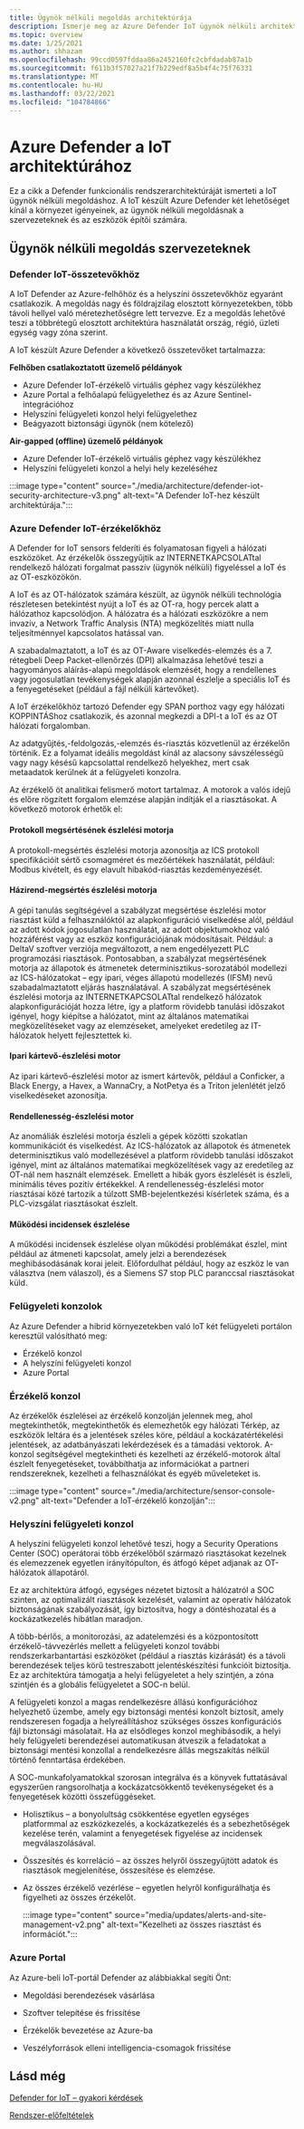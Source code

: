 ```yaml
---
title: Ügynök nélküli megoldás architektúrája
description: Ismerje meg az Azure Defender IoT ügynök nélküli architektúráját és az információáramlást.
ms.topic: overview
ms.date: 1/25/2021
ms.author: shhazam
ms.openlocfilehash: 99ccd0597fddaa86a2452160fc2cbfdadab87a1b
ms.sourcegitcommit: f611b3f57027a21f7b229edf8a5b4f4c75f76331
ms.translationtype: MT
ms.contentlocale: hu-HU
ms.lasthandoff: 03/22/2021
ms.locfileid: "104784866"
---
```

# <a name="azure-defender-for-iot-architecture"></a>Azure Defender a IoT architektúrához

Ez a cikk a Defender funkcionális rendszerarchitektúráját ismerteti a IoT ügynök nélküli megoldáshoz. A IoT készült Azure Defender két lehetőséget kínál a környezet igényeinek, az ügynök nélküli megoldásnak a szervezeteknek és az eszközök építői számára.

## <a name="agentless-solution-for-organizations"></a>Ügynök nélküli megoldás szervezeteknek
### <a name="defender-for-iot-components"></a>Defender IoT-összetevőkhöz

A IoT Defender az Azure-felhőhöz és a helyszíni összetevőkhöz egyaránt csatlakozik. A megoldás nagy és földrajzilag elosztott környezetekben, több távoli hellyel való méretezhetőségre lett tervezve. Ez a megoldás lehetővé teszi a többrétegű elosztott architektúra használatát ország, régió, üzleti egység vagy zóna szerint. 

A IoT készült Azure Defender a következő összetevőket tartalmazza: 

**Felhőben csatlakoztatott üzemelő példányok**

- Azure Defender IoT-érzékelő virtuális géphez vagy készülékhez
- Azure Portal a felhőalapú felügyelethez és az Azure Sentinel-integrációhoz
- Helyszíni felügyeleti konzol helyi felügyelethez
- Beágyazott biztonsági ügynök (nem kötelező)

**Air-gapped (offline) üzemelő példányok**

- Azure Defender IoT-érzékelő virtuális géphez vagy készülékhez
- Helyszíni felügyeleti konzol a helyi hely kezeléséhez

:::image type="content" source="./media/architecture/defender-iot-security-architecture-v3.png" alt-text="A Defender IoT-hez készült architektúrája.":::

### <a name="azure-defender-for-iot-sensors"></a>Azure Defender IoT-érzékelőkhöz

A Defender for IoT sensors felderíti és folyamatosan figyeli a hálózati eszközöket. Az érzékelők összegyűjtik az INTERNETKAPCSOLATtal rendelkező hálózati forgalmat passzív (ügynök nélküli) figyeléssel a IoT és az OT-eszközökön. 
 
A IoT és az OT-hálózatok számára készült, az ügynök nélküli technológia részletesen betekintést nyújt a IoT és az OT-ra, hogy percek alatt a hálózathoz kapcsolódjon. A hálózatra és a hálózati eszközökre a nem invazív, a Network Traffic Analysis (NTA) megközelítés miatt nulla teljesítménnyel kapcsolatos hatással van. 
 
A szabadalmaztatott, a IoT és az OT-Aware viselkedés-elemzés és a 7. rétegbeli Deep Packet-ellenőrzés (DPI) alkalmazása lehetővé teszi a hagyományos aláírás-alapú megoldások elemzését, hogy a rendellenes vagy jogosulatlan tevékenységek alapján azonnal észlelje a speciális IoT és a fenyegetéseket (például a fájl nélküli kártevőket). 
  
A IoT érzékelőkhöz tartozó Defender egy SPAN porthoz vagy egy hálózati KOPPINTÁShoz csatlakozik, és azonnal megkezdi a DPI-t a IoT és az OT hálózati forgalomban. 
 
Az adatgyűjtés,-feldolgozás,-elemzés és-riasztás közvetlenül az érzékelőn történik. Ez a folyamat ideális megoldást kínál az alacsony sávszélességű vagy nagy késésű kapcsolattal rendelkező helyekhez, mert csak metaadatok kerülnek át a felügyeleti konzolra.

Az érzékelő öt analitikai felismerő motort tartalmaz. A motorok a valós idejű és előre rögzített forgalom elemzése alapján indítják el a riasztásokat. A következő motorok érhetők el: 

#### <a name="protocol-violation-detection-engine"></a>Protokoll megsértésének észlelési motorja
A protokoll-megsértés észlelési motorja azonosítja az ICS protokoll specifikációit sértő csomagméret és mezőértékek használatát, például: Modbus kivételt, és egy elavult hibakód-riasztás kezdeményezését.

#### <a name="policy-violation-detection-engine"></a>Házirend-megsértés észlelési motorja
A gépi tanulás segítségével a szabályzat megsértése észlelési motor riasztást küld a felhasználóktól az alapkonfiguráció viselkedése alól, például az adott kódok jogosulatlan használatát, az adott objektumokhoz való hozzáférést vagy az eszköz konfigurációjának módosításait. Például: a DeltaV szoftver verziója megváltozott, a nem engedélyezett PLC programozási riasztások. Pontosabban, a szabályzat megsértésének motorja az állapotok és átmenetek determinisztikus-sorozatából modellezi az ICS-hálózatokat – egy ipari, véges állapotú modellezés (IFSM) nevű szabadalmaztatott eljárás használatával. A szabályzat megsértésének észlelési motorja az INTERNETKAPCSOLATtal rendelkező hálózatok alapkonfigurációját hozza létre, így a platform rövidebb tanulási időszakot igényel, hogy kiépítse a hálózatot, mint az általános matematikai megközelítéseket vagy az elemzéseket, amelyeket eredetileg az IT-hálózatok helyett fejlesztettek ki.

#### <a name="industrial-malware-detection-engine"></a>Ipari kártevő-észlelési motor
Az ipari kártevő-észlelési motor az ismert kártevők, például a Conficker, a Black Energy, a Havex, a WannaCry, a NotPetya és a Triton jelenlétét jelző viselkedéseket azonosítja. 

#### <a name="anomaly-detection-engine"></a>Rendellenesség-észlelési motor
Az anomáliák észlelési motorja észleli a gépek közötti szokatlan kommunikációt és viselkedést. Az ICS-hálózatok az állapotok és átmenetek determinisztikus való modellezésével a platform rövidebb tanulási időszakot igényel, mint az általános matematikai megközelítések vagy az eredetileg az OT-nál nem használt elemzések. Emellett a hibák gyors észlelését is észleli, minimális téves pozitív értékekkel. A rendellenesség-észlelési motor riasztásai közé tartozik a túlzott SMB-bejelentkezési kísérletek száma, és a PLC-vizsgálat riasztásokat észlelt.

#### <a name="operational-incident-detection"></a>Működési incidensek észlelése
A működési incidensek észlelése olyan működési problémákat észlel, mint például az átmeneti kapcsolat, amely jelzi a berendezések meghibásodásának korai jeleit. Előfordulhat például, hogy az eszköz le van választva (nem válaszol), és a Siemens S7 stop PLC paranccsal riasztásokat küld.

### <a name="management-consoles"></a>Felügyeleti konzolok
Az Azure Defender a hibrid környezetekben való IoT két felügyeleti portálon keresztül valósítható meg: 
- Érzékelő konzol
- A helyszíni felügyeleti konzol
- Azure Portal

### <a name="sensor-console"></a>Érzékelő konzol
Az érzékelők észlelései az érzékelő konzolján jelennek meg, ahol megtekinthetők, megtekinthetők és elemezhetők egy hálózati Térkép, az eszközök leltára és a jelentések széles köre, például a kockázatértékelési jelentések, az adatbányászati lekérdezések és a támadási vektorok. A-konzol segítségével megtekintheti és kezelheti az érzékelő-motorok által észlelt fenyegetéseket, továbbíthatja az információkat a partneri rendszereknek, kezelheti a felhasználókat és egyéb műveleteket is.

:::image type="content" source="./media/architecture/sensor-console-v2.png" alt-text="Defender a IoT-érzékelő konzolján":::

### <a name="on-premises-management-console"></a>Helyszíni felügyeleti konzol
A helyszíni felügyeleti konzol lehetővé teszi, hogy a Security Operations Center (SOC) operátorai több érzékelőből származó riasztásokat kezelnek és elemezzenek egyetlen irányítópulton, és átfogó képet adjanak az OT-hálózatok állapotáról.

Ez az architektúra átfogó, egységes nézetet biztosít a hálózatról a SOC szinten, az optimalizált riasztások kezelését, valamint az operatív hálózatok biztonságának szabályozását, így biztosítva, hogy a döntéshozatal és a kockázatkezelés hibátlan maradjon.

A több-bérlős, a monitorozási, az adatelemzési és a központosított érzékelő-távvezérlés mellett a felügyeleti konzol további rendszerkarbantartási eszközöket (például a riasztás kizárását) és a távoli berendezések teljes körű testreszabott jelentéskészítési funkcióit biztosítja. Ez az architektúra támogatja a helyi felügyeletet a hely szintjén, a zóna szintjén és a globális felügyeletet a SOC-n belül.

A felügyeleti konzol a magas rendelkezésre állású konfigurációhoz helyezhető üzembe, amely egy biztonsági mentési konzolt biztosít, amely rendszeresen fogadja a helyreállításhoz szükséges összes konfigurációs fájl biztonsági másolatait. Ha az elsődleges konzol meghibásodik, a helyi hely felügyeleti berendezései automatikusan átveszik a feladatokat a biztonsági mentési konzollal a rendelkezésre állás megszakítás nélkül történő fenntartása érdekében.

A SOC-munkafolyamatokkal szorosan integrálva és a könyvek futtatásával egyszerűen rangsorolhatja a kockázatcsökkentő tevékenységeket és a fenyegetések közötti összefüggéseket.

- Holisztikus – a bonyolultság csökkentése egyetlen egységes platformmal az eszközkezelés, a kockázatkezelés és a sebezhetőségek kezelése terén, valamint a fenyegetések figyelése az incidensek megválaszolásával.

- Összesítés és korreláció – az összes helyről összegyűjtött adatok és riasztások megjelenítése, összesítése és elemzése.

- Az összes érzékelő vezérlése – egyetlen helyről konfigurálhatja és figyelheti az összes érzékelőt.

   :::image type="content" source="media/updates/alerts-and-site-management-v2.png" alt-text="Kezelheti az összes riasztást és információt.":::

### <a name="azure-portal"></a>Azure Portal

Az Azure-beli IoT-portál Defender az alábbiakkal segíti Önt:

- Megoldási berendezések vásárlása

- Szoftver telepítése és frissítése

- Érzékelők bevezetése az Azure-ba

- Veszélyforrások elleni intelligencia-csomagok frissítése

## <a name="see-also"></a>Lásd még

[Defender for IoT – gyakori kérdések](resources-frequently-asked-questions.md)

[Rendszer-előfeltételek](quickstart-system-prerequisites.md)
